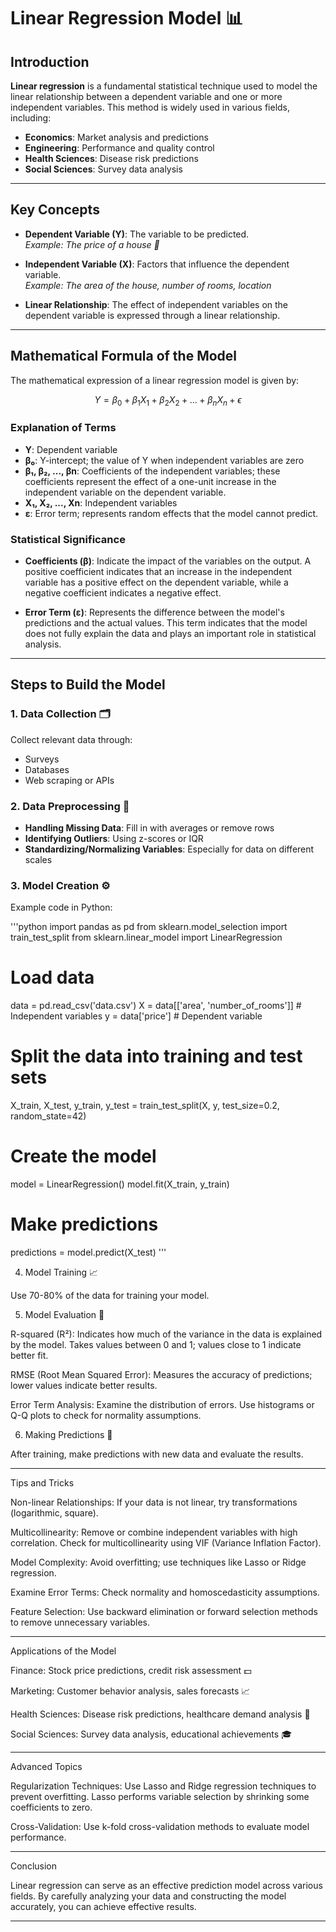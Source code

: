 # Linear Regression Model 📊

## Introduction

**Linear regression** is a fundamental statistical technique used to model the linear relationship between a dependent variable and one or more independent variables. This method is widely used in various fields, including:

- **Economics**: Market analysis and predictions
- **Engineering**: Performance and quality control
- **Health Sciences**: Disease risk predictions
- **Social Sciences**: Survey data analysis

---

## Key Concepts

- **Dependent Variable (Y)**: The variable to be predicted.  
  *Example: The price of a house 🏡*

- **Independent Variable (X)**: Factors that influence the dependent variable.  
  *Example: The area of the house, number of rooms, location*

- **Linear Relationship**: The effect of independent variables on the dependent variable is expressed through a linear relationship.

---

## Mathematical Formula of the Model

The mathematical expression of a linear regression model is given by:

$$ Y = \beta_0 + \beta_1X_1 + \beta_2X_2 + ... + \beta_nX_n + \epsilon $$

### Explanation of Terms

- **Y**: Dependent variable
- **β₀**: Y-intercept; the value of Y when independent variables are zero
- **β₁, β₂, ..., βn**: Coefficients of the independent variables; these coefficients represent the effect of a one-unit increase in the independent variable on the dependent variable.
- **X₁, X₂, ..., Xn**: Independent variables
- **ε**: Error term; represents random effects that the model cannot predict.

### Statistical Significance

- **Coefficients (β)**: Indicate the impact of the variables on the output. A positive coefficient indicates that an increase in the independent variable has a positive effect on the dependent variable, while a negative coefficient indicates a negative effect.

- **Error Term (ε)**: Represents the difference between the model's predictions and the actual values. This term indicates that the model does not fully explain the data and plays an important role in statistical analysis.

---

## Steps to Build the Model

### 1. Data Collection 🗂️

Collect relevant data through:

- Surveys
- Databases
- Web scraping or APIs

### 2. Data Preprocessing 🧹

- **Handling Missing Data**: Fill in with averages or remove rows
- **Identifying Outliers**: Using z-scores or IQR
- **Standardizing/Normalizing Variables**: Especially for data on different scales

### 3. Model Creation ⚙️

Example code in Python:

'''python
import pandas as pd
from sklearn.model_selection import train_test_split
from sklearn.linear_model import LinearRegression

# Load data
data = pd.read_csv('data.csv')
X = data[['area', 'number_of_rooms']]  # Independent variables
y = data['price']  # Dependent variable

# Split the data into training and test sets
X_train, X_test, y_train, y_test = train_test_split(X, y, test_size=0.2, random_state=42)

# Create the model
model = LinearRegression()
model.fit(X_train, y_train)

# Make predictions
predictions = model.predict(X_test) 
'''


4. Model Training 📈

Use 70-80% of the data for training your model.

5. Model Evaluation 🧮

R-squared (R²): Indicates how much of the variance in the data is explained by the model. Takes values between 0 and 1; values close to 1 indicate better fit.

RMSE (Root Mean Squared Error): Measures the accuracy of predictions; lower values indicate better results.

Error Term Analysis: Examine the distribution of errors. Use histograms or Q-Q plots to check for normality assumptions.


6. Making Predictions 🔮

After training, make predictions with new data and evaluate the results.


---

Tips and Tricks

Non-linear Relationships: If your data is not linear, try transformations (logarithmic, square).

Multicollinearity: Remove or combine independent variables with high correlation. Check for multicollinearity using VIF (Variance Inflation Factor).

Model Complexity: Avoid overfitting; use techniques like Lasso or Ridge regression.

Examine Error Terms: Check normality and homoscedasticity assumptions.

Feature Selection: Use backward elimination or forward selection methods to remove unnecessary variables.



---

Applications of the Model

Finance: Stock price predictions, credit risk assessment 💵

Marketing: Customer behavior analysis, sales forecasts 📈

Health Sciences: Disease risk predictions, healthcare demand analysis 💊

Social Sciences: Survey data analysis, educational achievements 🎓



---

Advanced Topics

Regularization Techniques: Use Lasso and Ridge regression techniques to prevent overfitting. Lasso performs variable selection by shrinking some coefficients to zero.

Cross-Validation: Use k-fold cross-validation methods to evaluate model performance.



---

Conclusion

Linear regression can serve as an effective prediction model across various fields. By carefully analyzing your data and constructing the model accurately, you can achieve effective results.


---


